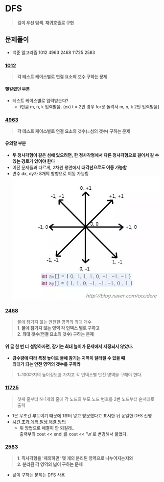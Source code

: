 # DFS
> <b>깊이 우선 탐색. 재귀호출로 구현</b>

## 문제풀이
- 백준 알고리즘 1012 4963 2468 11725 2583

### [1012](https://www.acmicpc.net/problem/1012)
> <b>각 테스트 케이스별로 연결 요소의 갯수 구하는 문제 </b>
#### 헷갈렸던 부분
- 테스트 케이스별로 입력받는다?
  - t만큼 m, n, k 입력받음. (ex) t = 2인 경우 for문 돌려서 m, n, k 2번 입력받음)
### [4963](https://www.acmicpc.net/problem/4963)
> <b>각 테스트 케이스별로 연결 요소의 갯수(=섬의 갯수) 구하는 문제 </b>
#### 유의할 부분
- <b>두 정사각형이 같은 섬에 있으려면, 한 정사각형에서 다른 정사각형으로 걸어서 갈 수 있는 경로가 있어야 한다</b>
- 이전 문제들과 다르게, 2차원 평면에서 <b>대각선으로도 이동 가능함</b>
- 변수 dx, dy가 8개의 방향으로 이동 가능함
![img](img/4.%204963-2.jpg)
### [2468](https://www.acmicpc.net/problem/2468)
> 물에 잠기지 않는 안전한 영역의 최대 개수  
> <b>1. 물에 잠기지 않는 영역 각 인덱스 별로 구하고  
> 2. 최대 갯수(연결 요소의 갯수) 구하는 문제</b>
#### 위 글 한 번 더 설명하자면, 잠기는 최대 높이가 문제에서 지정되지 않았다.
- <b>강수량에 따라 특정 높이로 물에 잠기는 지역이 달라질 수 있을 때  
  최대가 되는 안전 영역의 갯수를 구하라</b>
> 1~100까지의 높이정보를 가지고 각 인덱스별 안전 영역을 구해야 한다.
### [11725](https://www.acmicpc.net/problem/11725)
> 첫째 줄부터 N-1개의 줄에 각 노드의 부모 노드 번호를 2번 노드부터 순서대로 출력
- 1은 무조건 루트이기 때문에 1부터 넣고 방문했다고 표시한 뒤 동일한 DFS 진행
- [시간 초과 에러 발생 해결 방법](https://jaimemin.tistory.com/1521)
  - 위 방법으로 해결이 안 되길래..  
    출력부의 cout << endl;를 cout << '\n'로 변경해서 풀었다.
### [2583](https://www.acmicpc.net/problem/2583)
> <b>1. 직사각형을 '제외하면' 몇 개의 분리된 영역으로 나누어지는지와  
> 2. 분리된 각 영역의 넓이 구하는 문제</b>
- 넓이 구하는 문제는 DFS 사용